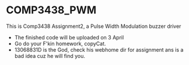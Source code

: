 # COMP3438_PWM
This is Comp3438 Assignment2, a Pulse Width Modulation buzzer driver
- The finished code will be uploaded on 3 April
- Go do your F'kin homework, copyCat.
- 13068831D is the God, check his webhome dir for assignment ans is a bad 
idea cuz he will find you.
